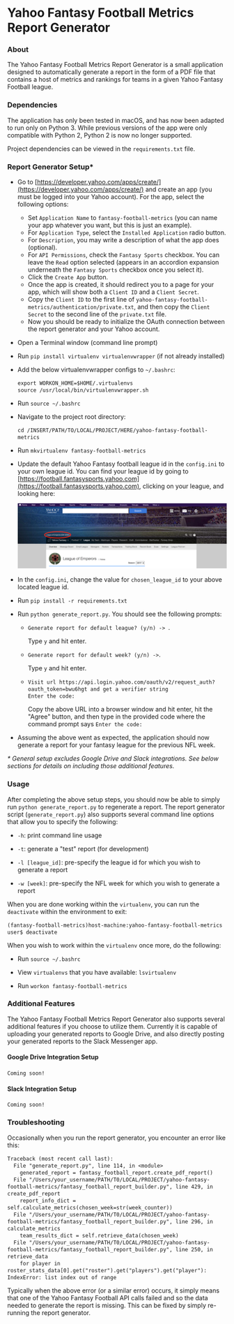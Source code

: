 # Yahoo Fantasy Football Metrics Report Generator

### About
The Yahoo Fantasy Football Metrics Report Generator is a small application designed to automatically generate a report in the form of a PDF file that contains a host of metrics and rankings for teams in a given Yahoo Fantasy Football league.

### Dependencies
The application has only been tested in macOS, and has now been adapted to run only on Python 3. While previous versions of the app were only compatible with Python 2, Python 2 is now no longer supported.

Project dependencies can be viewed in the `requirements.txt` file.

### Report Generator Setup*

* Go to [https://developer.yahoo.com/apps/create/](https://developer.yahoo.com/apps/create/) and create an app (you must be logged into your Yahoo account). For the app, select the following options:
    * Set `Application Name` to `fantasy-football-metrics` (you can name your app whatever you want, but this is just an example).
    * For `Application Type`, select the `Installed Application` radio button.
    * For `Description`, you may write a description of what the app does (optional).
    * For `API Permissions`, check the `Fantasy Sports` checkbox. You can leave the `Read` option selected (appears in an accordion expansion underneath the `Fantasy Sports` checkbox once you select it).
    * Click the `Create App` button.
    * Once the app is created, it should redirect you to a page for your app, which will show both a `Client ID` and a `Client Secret`.
    * Copy the `Client ID` to the first line of `yahoo-fantasy-football-metrics/authentication/private.txt`, and then copy the `Client Secret` to the second line of the `private.txt` file.
    * Now you should be ready to initialize the OAuth connection between the report generator and your Yahoo account.
    
* Open a Terminal window (command line prompt)

* Run `pip install virtualenv virtualenvwrapper` (if not already installed)

* Add the below virtualenvwrapper configs to `~/.bashrc`:
    ```
    export WORKON_HOME=$HOME/.virtualenvs
    source /usr/local/bin/virtualenvwrapper.sh
    ```
* Run `source ~/.bashrc`

* Navigate to the project root directory:
    ```
    cd /INSERT/PATH/TO/LOCAL/PROJECT/HERE/yahoo-fantasy-football-metrics
    ```

* Run `mkvirtualenv fantasy-football-metrics`

* Update the default Yahoo Fantasy football league id in the `config.ini` to your own league id. You can find your league id by going to [https://football.fantasysports.yahoo.com](https://football.fantasysports.yahoo.com), clicking on your league, and looking here:

    ![yahoo-fantasy-football-league-id-location.png](resources/yahoo-fantasy-football-league-id-location.png)

* In the `config.ini`, change the value for `chosen_league_id` to your above located league id.

* Run `pip install -r requirements.txt`

* Run `python generate_report.py`. You should see the following prompts: 
    * `Generate report for default league? (y/n) -> `. 
    
        Type `y` and hit enter. 
    * `Generate report for default week? (y/n) ->`. 
        
        Type `y` and hit enter.
    * ```
      Visit url https://api.login.yahoo.com/oauth/v2/request_auth?oauth_token=bwu6hgt and get a verifier string
      Enter the code:
      ```
 
        Copy the above URL into a browser window and hit enter, hit the "Agree" button, and then type in the provided code where the command prompt says `Enter the code:`

* Assuming the above went as expected, the application should now generate a report for your fantasy league for the previous NFL week.

_\* General setup excludes Google Drive and Slack integrations. See below sections for details on including those additional features._

### Usage

After completing the above setup steps, you should now be able to simply run `python generate_report.py` to regenerate a report. The report generator script (`generate_report.py`) also supports several command line options that allow you to specify the following:

* `-h`: print command line usage

* `-t`: generate a "test" report (for development)

* `-l [league_id]`: pre-specify the league id for which you wish to generate a report

* `-w [week]`: pre-specify the NFL week for which you wish to generate a report

When you are done working within the `virtualenv`, you can run the `deactivate` within the environment to exit:
```
(fantasy-football-metrics)host-machine:yahoo-fantasy-football-metrics user$ deactivate
```

When you wish to work within the `virtualenv` once more, do the following:
 
 * Run `source ~/.bashrc`
 
 * View `virtualenvs` that you have available: `lsvirtualenv`
 
 * Run `workon fantasy-football-metrics`


### Additional Features

The Yahoo Fantasy Football Metrics Report Generator also supports several additional features if you choose to utilize them. Currently it is capable of uploading your generated reports to Google Drive, and also directly posting your generated reports to the Slack Messenger app.

#### Google Drive Integration Setup

`Coming soon!`

#### Slack Integration Setup

`Coming soon!`

### Troubleshooting

Occasionally when you run the report generator, you encounter an error like this:
```
Traceback (most recent call last):
  File "generate_report.py", line 114, in <module>
    generated_report = fantasy_football_report.create_pdf_report()
  File "/Users/your_username/PATH/T0/LOCAL/PROJECT/yahoo-fantasy-football-metrics/fantasy_football_report_builder.py", line 429, in create_pdf_report
    report_info_dict = self.calculate_metrics(chosen_week=str(week_counter))
  File "/Users/your_username/PATH/T0/LOCAL/PROJECT/yahoo-fantasy-football-metrics/fantasy_football_report_builder.py", line 296, in calculate_metrics
    team_results_dict = self.retrieve_data(chosen_week)
  File "/Users/your_username/PATH/T0/LOCAL/PROJECT/yahoo-fantasy-football-metrics/fantasy_football_report_builder.py", line 250, in retrieve_data
    for player in roster_stats_data[0].get("roster").get("players").get("player"):
IndexError: list index out of range
```

Typically when the above error (or a similar error) occurs, it simply means that one of the Yahoo Fantasy Football API calls failed and so the data needed to generate the report is missing. This can be fixed by simply re-running the report generator.
